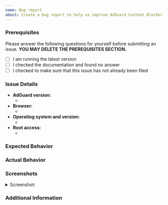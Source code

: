 ```yaml
---
name: Bug report
about: Create a bug report to help us improve AdGuard Content Blocker
---
```


### Prerequisites

Please answer the following questions for yourself before submitting an issue. **YOU MAY DELETE THE PREREQUISITES SECTION.**

- [ ] I am running the latest version
- [ ] I checked the documentation and found no answer
- [ ] I checked to make sure that this issue has not already been filed

### Issue Details

<!--- Please include all relevant details about the environment you experienced the bug in -->

- **AdGuard version:**
  - <!-- (e.g. v2.3.7) -->
- **Browser:**
  - <!-- (e.g. Samsung Internet) -->
- **Operating system and version:**
  - <!-- (e.g. Android 7.1.2) -->
- **Root access:**
  - <!-- (e.g. Yes / No) -->

### Expected Behavior

<!-- A clear and concise description of what you expected to happen. -->

### Actual Behavior

<!-- A clear and concise description of what actually happened. -->

### Screenshots

<!-- If applicable, add screenshots to help explain your problem. -->

<details><summary>Screenshot:</summary>

<!--- drag and drop, upload or paste your screenshot to this area-->

</details>

### Additional Information

<!-- Add any other context about the problem here. -->
